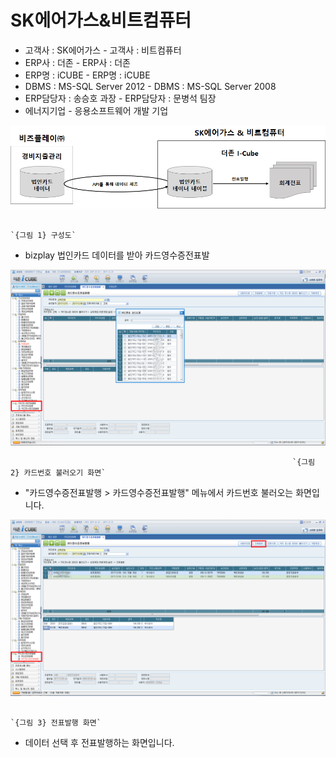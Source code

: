# SK에어가스&비트컴퓨터

 - 고객사 : SK에어가스                             - 고객사 : 비트컴퓨터  
 - ERP사 : 더존                                           - ERP사 : 더존  
 - ERP명 : iCUBE                                        - ERP명 : iCUBE  
 - DBMS : MS-SQL Server 2012              - DBMS : MS-SQL Server 2008  
 - ERP담당자 : 송승호 과장                     - ERP담당자 : 문병석 팀장  
 - 에너지기업                                            - 응용소프트웨어 개발 기업

![](../../../../.gitbook/assets/image%20%2855%29.png)

                                                                          `{그림 1} 구성도` 

 - bizplay 법인카드 데이터를 받아 카드영수증전표발

![](../../../../.gitbook/assets/image%20%28168%29.png)

                                                                   `{그림 2} 카드번호 불러오기 화면` 

 - "카드영수증전표발행 &gt; 카드영수증전표발행" 메뉴에서 카드번호 불러오는 화면입니다.

![](../../../../.gitbook/assets/image%20%2871%29.png)

                                                                        `{그림 3} 전표발행 화면` 

 - 데이터 선택 후 전표발행하는 화면입니다.

